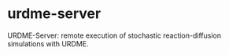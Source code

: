 urdme-server
============

URDME-Server: remote execution of stochastic reaction-diffusion simulations with URDME.
